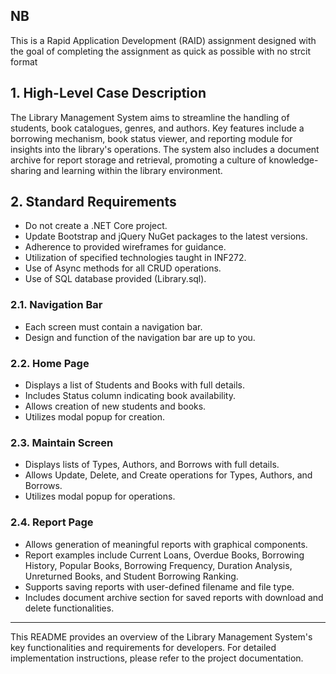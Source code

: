 ## NB
This is a Rapid Application Development (RAID) assignment designed with the goal of completing the assignment as quick as possible with no strcit format

## 1. High-Level Case Description
The Library Management System aims to streamline the handling of students, book catalogues, genres, and authors. Key features include a borrowing mechanism, book status viewer, and reporting module for insights into the library's operations. The system also includes a document archive for report storage and retrieval, promoting a culture of knowledge-sharing and learning within the library environment.

## 2. Standard Requirements
- Do not create a .NET Core project.
- Update Bootstrap and jQuery NuGet packages to the latest versions.
- Adherence to provided wireframes for guidance.
- Utilization of specified technologies taught in INF272.
- Use of Async methods for all CRUD operations.
- Use of SQL database provided (Library.sql).

### 2.1. Navigation Bar
- Each screen must contain a navigation bar.
- Design and function of the navigation bar are up to you.

### 2.2. Home Page
- Displays a list of Students and Books with full details.
- Includes Status column indicating book availability.
- Allows creation of new students and books.
- Utilizes modal popup for creation.

### 2.3. Maintain Screen
- Displays lists of Types, Authors, and Borrows with full details.
- Allows Update, Delete, and Create operations for Types, Authors, and Borrows.
- Utilizes modal popup for operations.

### 2.4. Report Page
- Allows generation of meaningful reports with graphical components.
- Report examples include Current Loans, Overdue Books, Borrowing History, Popular Books, Borrowing Frequency, Duration Analysis, Unreturned Books, and Student Borrowing Ranking.
- Supports saving reports with user-defined filename and file type.
- Includes document archive section for saved reports with download and delete functionalities.

---

This README provides an overview of the Library Management System's key functionalities and requirements for developers. For detailed implementation instructions, please refer to the project documentation.
